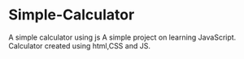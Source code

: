 # Simple-Calculator
A simple calculator using js
A simple project on learning JavaScript. Calculator created using html,CSS and JS.
